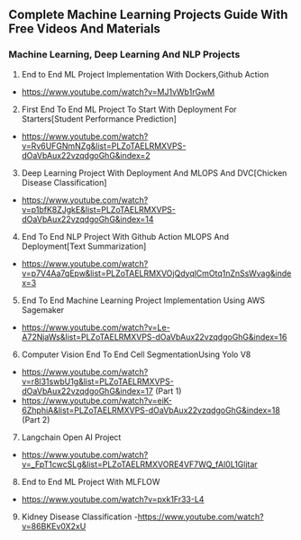 ## Complete Machine Learning Projects Guide With Free Videos And Materials

### Machine Learning, Deep Learning And NLP Projects
1. End to End ML Project Implementation With Dockers,Github Action
- https://www.youtube.com/watch?v=MJ1vWb1rGwM
2. First End To End ML Project To Start With Deployment For Starters[Student Performance Prediction]
- https://www.youtube.com/watch?v=Rv6UFGNmNZg&list=PLZoTAELRMXVPS-dOaVbAux22vzqdgoGhG&index=2
3. Deep Learning Project With Deployment And MLOPS And DVC[Chicken Disease Classification]
- https://www.youtube.com/watch?v=p1bfK8ZJgkE&list=PLZoTAELRMXVPS-dOaVbAux22vzqdgoGhG&index=14
4. End To End NLP Project With Github Action MLOPS And Deployment[Text Summarization]
- https://www.youtube.com/watch?v=p7V4Aa7qEpw&list=PLZoTAELRMXVOjQdyqlCmOtq1nZnSsWvag&index=3
5. End To End Machine Learning Project Implementation Using AWS Sagemaker
- https://www.youtube.com/watch?v=Le-A72NjaWs&list=PLZoTAELRMXVPS-dOaVbAux22vzqdgoGhG&index=16
6. Computer Vision End To End Cell SegmentationUsing Yolo V8
- https://www.youtube.com/watch?v=r8l31swbU1g&list=PLZoTAELRMXVPS-dOaVbAux22vzqdgoGhG&index=17 (Part 1)
- https://www.youtube.com/watch?v=eiK-6ZhphiA&list=PLZoTAELRMXVPS-dOaVbAux22vzqdgoGhG&index=18 (Part 2)
7. Langchain Open AI Project
- https://www.youtube.com/watch?v=_FpT1cwcSLg&list=PLZoTAELRMXVORE4VF7WQ_fAl0L1Gljtar
8. End to End ML Project With MLFLOW
- https://www.youtube.com/watch?v=pxk1Fr33-L4
9. Kidney Disease Classification
-https://www.youtube.com/watch?v=86BKEv0X2xU


